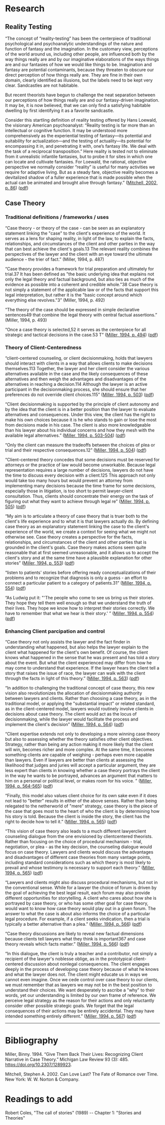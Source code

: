 # Research

## Reality Testing

“The concept of “reality-testing” has been the centerpiece of traditional psychological and psychoanalytic understandings of the nature and function of fantasy and the imagination. In the customary view, perceptions of the world around us, including other people, are influenced both by the way things really are and by our imaginative elaborations of the ways things are and our fantasies of how we would like things to be. Imagination and fantasy are potential contaminants, because they threaten to obscure our direct perception of how things really are. They are fine in their own domain, clearly identified as illusions, but the labels need to be kept very clear. Sandcastles are not habitable. 

But recent theorists have begun to challenge the neat separation between our perceptions of how things really are and our fantasy-driven imagination. It may be, it is now believed, that we can only find a satisfying habitable dwelling by first identifying it as a favorite sandcastle. 

Consider this startling definition of reality testing offered by Hans Loewald, the visionary American psychoanalyst: “Reality testing is far more than an intellectual or cognitive function. It may be understood more comprehensively as the experiential testing of fantasy—its potential and suitability for actualization—and the testing of actuality—its potential for encompassing it in, and penetrating it with, one’s fantasy life. We deal with the task of a reciprocal transposition.” Here reality is tested not to eliminate from it unrealistic infantile fantasies, but to probe it for sites in which one can locate and cultivate fantasies. For Loewald, the rational, objective perspective we normally consider “reality” is useful for many activities we require for adaptive living. But as a steady fare, objective reality becomes a devitalized shadow of a fuller experience that is made possible when the actual can be animated and brought alive through fantasy.” ([Mitchell, 2002, p. 86](zotero://select/library/items/82D9EDWS)) ([pdf](zotero://open-pdf/library/items/VZ45LF9V?page=86&annotation=FTMHML7X))


## Case Theory

### Traditional definitions / frameworks / uses

“Case theory - or theory of the case - can be seen as an explanatory statement linking the "case" to the client's experience of the world. It serves as a lens for shaping reality, in light of the law, to explain the facts, relationships, and circumstances of the client and other parties in the way that can best achieve the client's goals.13 The relevant reality combines the perspectives of the lawyer and the client with an eye toward the ultimate audience - the trier of fact.” (Miller, 1994, p. 487)

“Case theory provides a framework for trial preparation and ultimately for trial.37 It has been defined as "the basic underlying idea that explains not only the legal theory and factual background, but also ties as much of the evidence as possible into a coherent and credible whole."38 Case theory is not simply a statement of the applicable law or of the facts that support this legal interpretation, but rather it is the "basic concept around which everything else revolves."3” (Miller, 1994, p. 492)

“The theory of the case should be expressed in simple declarative sentences49 that combine the legal theory with central factual assertions.” (Miller, 1994, p. 493)

“Once a case theory is selected,52 it serves as the centerpiece for all strategic and tactical decisions in the case.53 T” ([Miller, 1994, p. 494](zotero://select/library/items/NL56H4FS)) ([pdf](zotero://open-pdf/library/items/BUHDKE7Q?page=11&annotation=4567GGNI))

### Theory of Client-Centeredness

“client-centered counseling, or client decisionmaking, holds that lawyers should interact with clients in a way that allows clients to make decisions themselves.113 Together, the lawyer and her client consider the various alternatives available in the case and the likely consequences of these alternatives and then weigh the advantages and disadvantages of the alternatives in reaching a decision.114 Although the lawyer is an active participant in the decisionmaking process, she should ensure that her preferences do not override client choices.115” ([Miller, 1994, p. 503](zotero://select/library/items/NL56H4FS)) ([pdf](zotero://open-pdf/library/items/BUHDKE7Q?page=20&annotation=TYSHMQ2F))

“Client decisionmaking is supported by the principle of client autonomy and by the idea that the client is in a better position than the lawyer to evaluate alternatives and consequences. Under this view, the client has the right to make his own choices because it is he who stands to gain or lose the most from decisions made in his case. The client is also more knowledgeable than his lawyer about his individual concerns and how they mesh with the available legal alternatives.” ([Miller, 1994, p. 503-504](zotero://select/library/items/NL56H4FS)) ([pdf](zotero://open-pdf/library/items/BUHDKE7Q?page=21))

“Only the client can measure the tradeoffs between the choices of plea or trial and their respective consequences.12” ([Miller, 1994, p. 504](zotero://select/library/items/NL56H4FS)) ([pdf](zotero://open-pdf/library/items/BUHDKE7Q?page=21&annotation=QWK5PWV4))

“Client-centered theory concedes that some decisions must be reserved for attorneys or the practice of law would become unworkable. Because legal representation requires a large number of decisions, lawyers do not have the time to discuss every decision with a client.125 This approach not only would take too many hours but would prevent an attorney from implementing many decisions because the time frame for some decisions, especially those in litigation, is too short to permit lawyer-client consultation. Thus, clients should concentrate their energy on the task of figuring out what they want to achieve through legal re” ([Miller, 1994, p. 505](zotero://select/library/items/NL56H4FS)) ([pdf](zotero://open-pdf/library/items/BUHDKE7Q?page=22&annotation=IGHDSN8M))

“My aim is to articulate a theory of case theory that is truer both to the client's life experience and to what it is that lawyers actually do. By defining case theory as an explanatory statement linking the case to the client's experience of the world, we create a context for seeing what we might not otherwise see. Case theory creates a perspective for the facts, relationships, and circumstances of the client and other parties that is grounded in the client's goals. Case theory makes actions seem quite reasonable that at first seemed unreasonable, and it allows us to accept the client's story and at the same time have a plausible explanation for other stories” ([Miller, 1994, p. 553](zotero://select/library/items/NL56H4FS)) ([pdf](zotero://open-pdf/library/items/BUHDKE7Q?page=70&annotation=8LGY8L9S))

“listen to patients' stories before offering ready conceptualizations of their problems and to recognize that diagnosis is only a guess - an effort to connect a particular patient to a category of patients.31” ([Miller, 1994, p. 554](zotero://select/library/items/NL56H4FS)) ([pdf](zotero://open-pdf/library/items/BUHDKE7Q?page=71&annotation=D8F47KFH))

“As Ludwig put it: "'The people who come to see us bring us their stories. They hope they tell them well enough so that we understand the truth of their lives. They hope we know how to interpret their stories correctly. We have to remember that what we hear is their story.' ” ([Miller, 1994, p. 554](zotero://select/library/items/NL56H4FS)) ([pdf](zotero://open-pdf/library/items/BUHDKE7Q?page=71&annotation=F6EUTLUP))

### Enhancing Client parcipation and control

“Case theory not only assists the lawyer and the fact finder in understanding what happened, but also helps the lawyer explain to the client what happened for the client's own benefit. Of course, the client knows what happened in the sense that he was present and has told a story about the event. But what the client experienced may differ from how he may come to understand that experience. If the lawyer hears the client tell a story that raises the issue of race, the lawyer can walk with the client through the facts in light of this theory.” ([Miller, 1994, p. 563](zotero://select/library/items/NL56H4FS)) ([pdf](zotero://open-pdf/library/items/BUHDKE7Q?page=80&annotation=928ENXG5))


“In addition to challenging the traditional concept of case theory, this new vision also revolutionizes the allocation of decisionmaking authority between lawyers and clients. Rather than choosing a case theory, as in the traditional model, or applying the "substantial impact" or related standard, as in the client-centered model, lawyers would routinely involve clients in decisions about case theory. The client would act as the locus of decisionmaking, while the lawyer would facilitate the process and implement the client's decision” ([Miller, 1994, p. 564](zotero://select/library/items/NL56H4FS)) ([pdf](zotero://open-pdf/library/items/BUHDKE7Q?page=81&annotation=WNZ7AE9X))

“Client expertise extends not only to developing a more winning case theory but also to assessing whether the theory satisfies other client objectives. Strategy, rather than being any action making it more likely that the client will win, becomes richer and more complex. At the same time, it becomes something clients are capable of weighing - perhaps even more capable than lawyers. Even if lawyers are better than clients at assessing the likelihood that judges and juries will accept a particular argument, they are less expert than clients in knowing whether a case theory portrays the client in the way he wants to be portrayed, advances an argument that matters to him on a personal or political level, or makes room for his voice. ” ([Miller, 1994, p. 564-565](zotero://select/library/items/NL56H4FS)) ([pdf](zotero://open-pdf/library/items/BUHDKE7Q?page=81&annotation=SWQSC7V5))

“Finally, this model also values client choice for its own sake even if it does not lead to "better" results in either of the above senses. Rather than being relegated to the netherworld of "mere" strategy, case theory is the piece of the case that goes most to the heart of who the client is by determining how his story is told. Because the client is inside the story, the client has the right to decide how to tell it.” ([Miller, 1994, p. 565](zotero://select/library/items/NL56H4FS)) ([pdf](zotero://open-pdf/library/items/BUHDKE7Q?page=82&annotation=3R9DDKTZ))

“This vision of case theory also leads to a much different lawyerclient counseling dialogue from the one envisioned by clientcentered theorists. Rather than focusing on the choice of procedural mechanism - trial, negotiation, or plea - as the key decision, the counseling dialogue would focus on case theory. Lawyers and clients would discuss the advantages and disadvantages of different case theories from many vantage points, including standard considerations such as which theory is most likely to prevail and whose testimony is necessary to support each theory.” ([Miller, 1994, p. 565](zotero://select/library/items/NL56H4FS)) ([pdf](zotero://open-pdf/library/items/BUHDKE7Q?page=82&annotation=V6W9DITJ))

“Lawyers and clients might also discuss procedural mechanisms, but not in the conventional sense. While for a lawyer the choice of forum is driven by the goal of achieving the best legal result, each forum may also provide different opportunities for storytelling. A client who cares about how she is portrayed by case theory, or who has some other goal for case theory, would want to know how case theory would play out in a given forum. The answer to what the case is about also informs the choice of a particular legal procedure. For example, if a client seeks vindication, then a trial is typically a better alternative than a plea.” ([Miller, 1994, p. 566](zotero://select/library/items/NL56H4FS)) ([pdf](zotero://open-pdf/library/items/BUHDKE7Q?page=83&annotation=VIDH3BNN))


“Case theory discussions are likely to reveal new factual dimensions because clients tell lawyers what they think is important367 and case theory reveals which facts matter.” ([Miller, 1994, p. 566](zotero://select/library/items/NL56H4FS)) ([pdf](zotero://open-pdf/library/items/BUHDKE7Q?page=83&annotation=KDD9IZY5))

“In this dialogue, the client is truly a teacher and a contributor, not simply a recipient of the lawyer's noblesse oblige, as in the prototypical client-centered discussion about nonlegal consequences. The client engages deeply in the process of developing case theory because of what he knows and what the lawyer does not. The client might educate us in ways we cannot even imagine. Once we cede control over case theory to our clients, we must remember that as lawyers we may not be in the best position to understand their choices. We want desperately to ascribe a "why" to their words, yet our understanding is limited by our own frame of reference. We perceive legal strategy as the reason for their actions and only reluctantly consider other possible strategic goals. We forget that the legal consequences of their actions may be entirely accidental. They may have intended something entirely different.” ([Miller, 1994, p. 567](zotero://select/library/items/NL56H4FS)) ([pdf](zotero://open-pdf/library/items/BUHDKE7Q?page=84&annotation=MP44WADG))







------------------------------------------------------------------

# Bibliography

Miller, Binny. 1994. “Give Them Back Their Lives: Recognizing Client Narrative in Case Theory.” Michigan Law Review 93 (3): 485. https://doi.org/10.2307/1289923.

Mitchell, Stephen A. 2002. Can Love Last? The Fate of Romance over Time. New York: W. W. Norton & Company.




# Readings to add
Robert Coles, "The call of stories" (1989) -- Chapter 1: "Stories and Theories"

